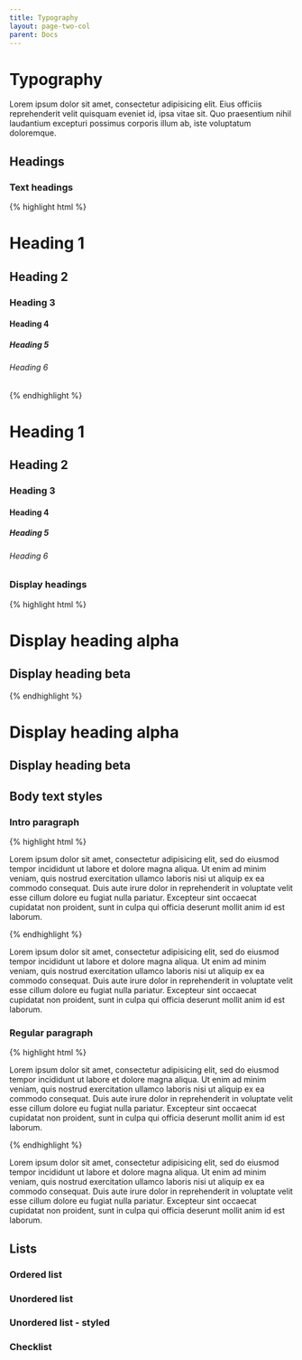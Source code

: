 ```yaml
---
title: Typography
layout: page-two-col
parent: Docs
---
```


# Typography

Lorem ipsum dolor sit amet, consectetur adipisicing elit. Eius officiis reprehenderit velit quisquam eveniet id, ipsa vitae sit. Quo praesentium nihil laudantium excepturi possimus corporis illum ab, iste voluptatum doloremque.

## Headings

### Text headings

<div class="code-example border rounded-1">

{% highlight html %}
<h1>Heading 1</h1>
<h2>Heading 2</h2>
<h3>Heading 3</h3>
<h4>Heading 4</h4>
<h5>Heading 5</h5>
<h6>Heading 6</h6>

{% endhighlight %}

  <div class="border-top p-3">
    <h1>Heading 1</h1>
    <h2>Heading 2</h2>
    <h3>Heading 3</h3>
    <h4>Heading 4</h4>
    <h5>Heading 5</h5>
    <h6>Heading 6</h6>
  </div>
</div>

### Display headings

<div class="code-example border rounded-1">

{% highlight html %}
<h1 class="display-alpha">Display heading alpha</h1>
<h2 class="display-beta">Display heading beta</h2>

{% endhighlight %}

  <div class="border-top p-3">
    <h1 class="display-alpha">Display heading alpha</h1>
    <h2 class="display-beta">Display heading beta</h2>
  </div>
</div>

## Body text styles

### Intro paragraph

<div class="code-example border rounded-1">

{% highlight html %}
<p class="text-intro">Lorem ipsum dolor sit amet, consectetur adipisicing elit, sed do eiusmod tempor incididunt ut labore et dolore magna aliqua. Ut enim ad minim veniam, quis nostrud exercitation ullamco laboris nisi ut aliquip ex ea commodo consequat. Duis aute irure dolor in reprehenderit in voluptate velit esse cillum dolore eu fugiat nulla pariatur. Excepteur sint occaecat cupidatat non proident, sunt in culpa qui officia deserunt mollit anim id est laborum.</p>

{% endhighlight %}

  <div class="border-top p-3">
    <p class="text-intro">Lorem ipsum dolor sit amet, consectetur adipisicing elit, sed do eiusmod tempor incididunt ut labore et dolore magna aliqua. Ut enim ad minim veniam, quis nostrud exercitation ullamco laboris nisi ut aliquip ex ea commodo consequat. Duis aute irure dolor in reprehenderit in voluptate velit esse cillum dolore eu fugiat nulla pariatur. Excepteur sint occaecat cupidatat non proident, sunt in culpa qui officia deserunt mollit anim id est laborum.</p>
  </div>
</div>

### Regular paragraph

<div class="code-example border rounded-1">

{% highlight html %}
<p>Lorem ipsum dolor sit amet, consectetur adipisicing elit, sed do eiusmod tempor incididunt ut labore et dolore magna aliqua. Ut enim ad minim veniam, quis nostrud exercitation ullamco laboris nisi ut aliquip ex ea commodo consequat. Duis aute irure dolor in reprehenderit in voluptate velit esse cillum dolore eu fugiat nulla pariatur. Excepteur sint occaecat cupidatat non proident, sunt in culpa qui officia deserunt mollit anim id est laborum.</p>

{% endhighlight %}

  <div class="border-top p-3">
    <p>Lorem ipsum dolor sit amet, consectetur adipisicing elit, sed do eiusmod tempor incididunt ut labore et dolore magna aliqua. Ut enim ad minim veniam, quis nostrud exercitation ullamco laboris nisi ut aliquip ex ea commodo consequat. Duis aute irure dolor in reprehenderit in voluptate velit esse cillum dolore eu fugiat nulla pariatur. Excepteur sint occaecat cupidatat non proident, sunt in culpa qui officia deserunt mollit anim id est laborum.</p>
  </div>
</div>

## Lists

### Ordered list

### Unordered list

### Unordered list - styled

### Checklist
